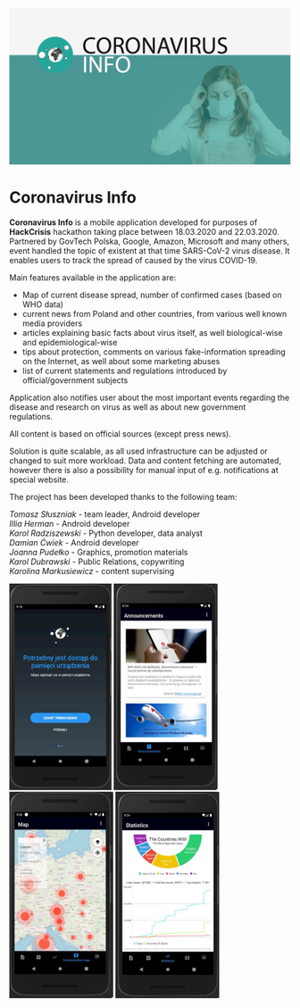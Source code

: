<img src="readme_images/app_banner_mid.png" alt="Application promotion banner" width="800"/>
<h1>Coronavirus Info</h1>

<b>Coronavirus Info</b> is a mobile application developed for purposes of **HackCrisis** hackathon taking place between 18.03.2020 and 22.03.2020. 
Partnered by GovTech Polska, Google, Amazon, Microsoft and many others, event handled the topic of existent at that time SARS-CoV-2 virus disease.
It enables users to track the spread of caused by the virus COVID-19. 

Main features available in the application are:

- Map of current disease spread, number of confirmed cases (based on WHO data)
- current news from Poland and other countries, from various well known media providers
- articles explaining basic facts about virus itself, as well biological-wise and epidemiological-wise
- tips about protection, comments on various fake-information spreading on the Internet, as well about some marketing abuses
- list of current statements and regulations introduced by official/government subjects

Application also notifies user about the most important events regarding the disease and research on virus as well as about new government regulations.

All content is based on official sources (except press news).

Solution is quite scalable, as all used infrastructure can be adjusted or changed to suit more workload. Data and content fetching are automated, however there is also a possibility for manual input of e.g. notifications at special website.

The project has been developed thanks to the following team:

<i>Tomasz Słuszniak</i> - team leader, Android developer <br>
<i>Illia Herman</i> - Android developer <br>
<i>Karol Radziszewski</i> - Python developer, data analyst <br>
<i>Damian Ćwiek</i> - Android developer <br>
<i>Joanna Pudełko</i> - Graphics, promotion materials <br>
<i>Karol Dubrawski</i> - Public Relations, copywriting <br>
<i>Karolina Markusiewicz</i> - content supervising <br>

<img src="readme_images/screen1.png" alt="Application screenshot 1" height="370"/> <img src="readme_images/screen4.png" alt="Application screenshot 4" height="370"/>
<img src="readme_images/screen5.png" alt="Application screenshot 5" height="370"/> <img src="readme_images/screen6.png" alt="Application screenshot 6" height="370"/>
